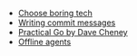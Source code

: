 - [Choose boring tech](https://boringtechnology.club/)
- [Writing commit messages](https://cbea.ms/git-commit/)
- [Practical Go by Dave Cheney](https://dave.cheney.net/practical-go/presentations/qcon-china.html)
- [Offline agents](https://medium.com/@denisov.shureg/the-dawn-of-offline-ai-agents-in-your-pocket-55fff80d794b)
